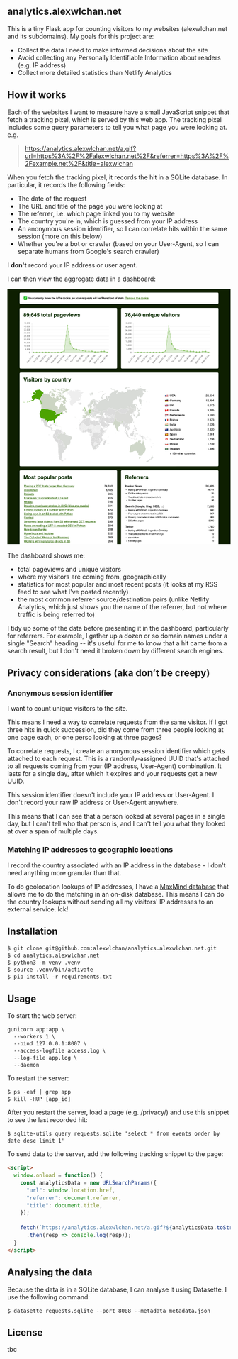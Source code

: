 ## analytics.alexwlchan.net

This is a tiny Flask app for counting visitors to my websites (alexwlchan.net and its subdomains).
My goals for this project are:

*   Collect the data I need to make informed decisions about the site
*   Avoid collecting any Personally Identifiable Information about readers (e.g. IP address)
*   Collect more detailed statistics than Netlify Analytics

## How it works

Each of the websites I want to measure have a small JavaScript snippet that fetch a tracking pixel, which is served by this web app.
The tracking pixel includes some query parameters to tell you what page you were looking at.
e.g.

> https://analytics.alexwlchan.net/a.gif?url=https%3A%2F%2Falexwlchan.net%2F&referrer=https%3A%2F%2Fexample.net%2F&title=alexwlchan

When you fetch the tracking pixel, it records the hit in a SQLite database.
In particular, it records the following fields:

*   The date of the request
*   The URL and title of the page you were looking at
*   The referrer, i.e. which page linked you to my website
*   The country you're in, which is guessed from your IP address
*   An anonymous session identifier, so I can correlate hits within the same session (more on this below)
*   Whether you're a bot or crawler (based on your User-Agent, so I can separate humans from Google's search crawler)

I **don't** record your IP address or user agent.

I can then view the aggregate data in a dashboard:

<img src="dashboard.png">

The dashboard shows me:

*   total pageviews and unique visitors
*   where my visitors are coming from, geographically
*   statistics for most popular and most recent posts (it looks at my RSS feed to see what I've posted recently)
*   the most common referrer source/destination pairs (unlike Netlify Analytics, which just shows you the name of the referrer, but not where traffic is being referred to)

I tidy up some of the data before presenting it in the dashboard, particularly for referrers.
For example, I gather up a dozen or so domain names under a single "Search" heading -- it's useful for me to know that a hit came from a search result, but I don't need it broken down by different search engines.

## Privacy considerations (aka don’t be creepy)

### Anonymous session identifier

I want to count unique visitors to the site.

This means I need a way to correlate requests from the same visitor.
If I got three hits in quick succession, did they come from three people looking at one page each, or one perso looking at three pages?

To correlate requests, I create an anonymous session identifier which gets attached to each request.
This is a randomly-assigned UUID that's attached to all requests coming from your (IP address, User-Agent) combination.
It lasts for a single day, after which it expires and your requests get a new UUID.

This session identifier doesn't include your IP address or User-Agent.
I don't record your raw IP address or User-Agent anywhere.

This means that I can see that a person looked at several pages in a single day, but I can't tell who that person is, and I can't tell you what they looked at over a span of multiple days.

### Matching IP addresses to geographic locations

I record the country associated with an IP address in the database - I don't need anything more granular than that.

To do geolocation lookups of IP addresses, I have a [MaxMind database][maxmind] that allows me to do the matching in an on-disk database.
This means I can do the country lookups without sending all my visitors' IP addresses to an external service.
Ick!

[maxmind]: https://www.maxmind.com/en/home

## Installation

```console
$ git clone git@github.com:alexwlchan/analytics.alexwlchan.net.git
$ cd analytics.alexwlchan.net
$ python3 -m venv .venv
$ source .venv/bin/activate
$ pip install -r requirements.txt
```

## Usage

To start the web server:

<!-- TODO: Store session IDs in SQLite so they can be shared across threads -->

```console
gunicorn app:app \
  --workers 1 \
  --bind 127.0.0.1:8007 \
  --access-logfile access.log \
  --log-file app.log \
  --daemon
```

To restart the server:

```console
$ ps -eaf | grep app
$ kill -HUP [app_id]
```

After you restart the server, load a page (e.g. /privacy/) and use this snippet to see the last recorded hit:

```console
$ sqlite-utils query requests.sqlite 'select * from events order by date desc limit 1'
```

To send data to the server, add the following tracking snippet to the page:

```html
<script>
  window.onload = function() {
    const analyticsData = new URLSearchParams({
      "url": window.location.href,
      "referrer": document.referrer,
      "title": document.title,
    });

    fetch(`https://analytics.alexwlchan.net/a.gif?${analyticsData.toString()}`, { credentials: 'include' })
      .then(resp => console.log(resp));
  }
</script>
```

## Analysing the data

Because the data is in a SQLite database, I can analyse it using Datasette.
I use the following command:

```console
$ datasette requests.sqlite --port 8008 --metadata metadata.json
```

## License

tbc



